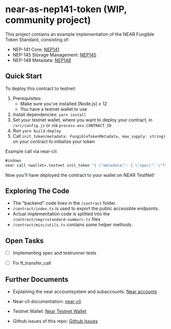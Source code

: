 near-as-nep141-token (WIP, community project)
==================

This project contains an example implementation of the NEAR Fungible Token Standard, consisting of:

- NEP-141 Core: [NEP141]
- NEP-145 Storage Management: [NEP145]
- NEP-148 Metadata: [NEP148]

Quick Start
---------------

To deploy this contract to testnet:

1. Prerequisites:
   - Make sure you've installed [Node.js] ≥ 12
   - You have a testnet wallet to use
2. Install dependencies: `yarn install`
3. Set your testnet wallet, where you want to deploy your contract, in `/src/config.js` or via `process.env.CONTRACT_ID`
4. Run `yarn build:deploy`
5. Call `init_token(metadata: FungibleTokenMetadata, max_supply: string)` on your contract to initialize your token

Example call via near-cli:

```cmd
Windows
near call <wallet>.testnet init_token "{ \"metadata\": { \"spec\": \"ft-1.0.0\", \"name\": \"Test-Token\", \"symbol\": \"TST\" , \"icon\": \"\" , \"reference\": \"\" , \"reference_hash\": \"\" , \"decimals\": 10   }, \"max_supply\": \"150000000000000000000000\"}" --accountId <wallet>.testnet --gas 100000000000000
```

Now you'll have deployed the contract to your wallet on NEAR TestNet!

Exploring The Code
---------------

- The "backend" code lives in the `/contract` folder.
- `/contract/index.ts` is used to export the public accessible endpoints.
- Actual implementation code is splitted into the `/contract/nep/<standard-number>.ts` files
- `/contract/misc/utils.ts` contains some helper methods.

Open Tasks
---------------

- [ ] Implementing spec and testrunner tests
- [ ] Fix ft_transfer_call


Further Documents
---------------

- Explaining the near accountsystem and subaccounts: [Near accounts]
- Near-cli documentation: [near-cli]
- Testnet Wallet: [Near Testnet Wallet]
- Github issues of this repo: [Github Issues]

  [NEAR accounts]: https://docs.near.org/docs/concepts/account
  [NEAR Testnet Wallet]: https://wallet.testnet.near.org/
  [near-cli]: https://github.com/near/near-cli
  [NEP141]: https://github.com/near/NEPs/blob/master/specs/Standards/FungibleToken/Core.md
  [NEP145]: https://github.com/near/NEPs/blob/master/specs/Standards/StorageManagement.md
  [NEP148]: https://github.com/near/NEPs/blob/master/specs/Standards/FungibleToken/Metadata.md
  [Github Issues]: https://github.com/pixeldapps/near-as-nep141-token/issues
